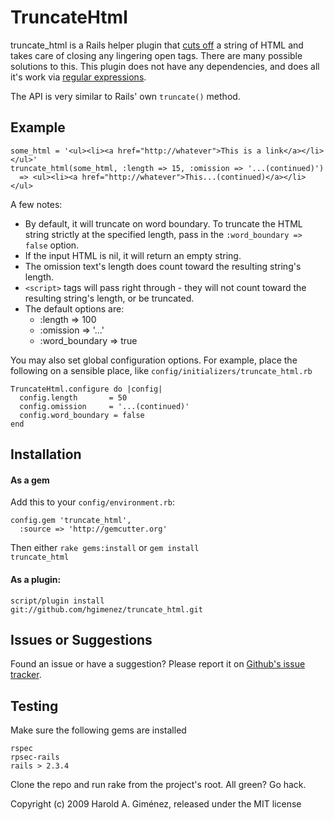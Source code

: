TruncateHtml
============

truncate_html is a Rails helper plugin that [cuts off](http://www.youtube.com/watch?v=6XG4DIOA7nU) a string of HTML and takes care of closing any lingering open tags. There are many possible solutions to this. This plugin does not have any dependencies, and does all it's work via [regular expressions](http://xkcd.com/208/).

The API is very similar to Rails' own <code>truncate()</code> method.


Example
-------

    some_html = '<ul><li><a href="http://whatever">This is a link</a></li></ul>'
    truncate_html(some_html, :length => 15, :omission => '...(continued)')
      => <ul><li><a href="http://whatever">This...(continued)</a></li></ul>

A few notes:

* By default, it will truncate on word boundary.
  To truncate the HTML string strictly at the specified length, pass in the `:word_boundary => false` option.
* If the input HTML is nil, it will return an empty string.
* The omission text's length does count toward the resulting string's length.
* `<script>` tags will pass right through - they will not count toward the resulting string's length, or be truncated.
* The default options are:
  * :length => 100
  * :omission => '...'
  * :word_boundary => true

You may also set global configuration options.
For example, place the following on a sensible place,
like `config/initializers/truncate_html.rb`

    TruncateHtml.configure do |config|
      config.length       = 50
      config.omission     = '...(continued)'
      config.word_boundary = false
    end

Installation
------------

#### As a gem
Add this to your <code>config/environment.rb</code>:

    config.gem 'truncate_html',
      :source => 'http://gemcutter.org'

Then either
<code>rake gems:install</code>
or
<code>gem install truncate_html</code>

#### As a plugin:
<code>script/plugin install git://github.com/hgimenez/truncate_html.git</code>

Issues or Suggestions
---------------------

Found an issue or have a suggestion? Please report it on [Github's issue tracker](http://github.com/hgimenez/truncate_html/issues).

Testing
-------

Make sure the following gems are installed

    rspec
    rpsec-rails
    rails > 2.3.4

Clone the repo and run rake from the project's root. All green? Go hack.

Copyright (c) 2009 Harold A. Giménez, released under the MIT license
